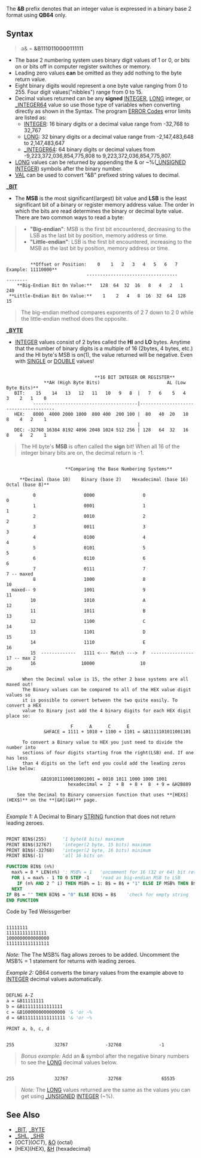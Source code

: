 The **&B** prefix denotes that an integer value is expressed in a binary base 2 format using **QB64** only.

## Syntax

> a& = **&B1110110000111111**

* The base 2 numbering system uses binary digit values of 1 or 0, or bits on or bits off in computer register switches or memory.
* Leading zero values **can** be omitted as they add nothing to the byte return value.
* Eight binary digits would represent a one byte value ranging from 0 to 255. Four digit values("nibbles") range from 0 to 15.
* Decimal values returned can be any **signed** [INTEGER](INTEGER), [LONG](LONG) integer, or [_INTEGER64](_INTEGER64) value so use those type of variables when converting directly as shown in the Syntax. The program [ERROR Codes](ERROR-Codes) error limits are listed as:
  * [INTEGER](INTEGER): 16 binary digits or a decimal value range from -32,768 to 32,767
  * [LONG](LONG): 32 binary digits or a decimal value range from -2,147,483,648 to 2,147,483,647
  * [_INTEGER64](_INTEGER64): 64 binary digits or decimal values from -9,223,372,036,854,775,808 to 9,223,372,036,854,775,807.
* [LONG](LONG) values can be returned by appending the & or ~%([_UNSIGNED](_UNSIGNED) [INTEGER](INTEGER)) symbols after the binary number.
* [VAL](VAL) can be used to convert "&B" prefixed string values to decimal.

**[_BIT](_BIT)**
* The **MSB** is the most significant(largest) bit value and **LSB** is the least significant bit of a binary or register memory address value. The order in which the bits are read determines the binary or decimal byte value. There are two common ways to read a byte:

> * **"Big-endian"**: MSB is the first bit encountered, decreasing to the LSB as the last bit by position, memory address or time.
> * **"Little-endian"**: LSB is the first bit encountered, increasing to the MSB as the last bit by position, memory address or time.

```text

         **Offset or Position:    0    1   2   3   4   5   6   7      Example: 11110000**
                              ----------------------------------             --------
    **Big-Endian Bit On Value:**   128  64  32  16   8   4   2   1                 240
 **Little-Endian Bit On Value:**    1    2   4   8  16  32  64  128                 15

```

> The big-endian method compares exponents of 2 7 down to 2 0 while the little-endian method does the opposite.

**[_BYTE](_BYTE)**
* [INTEGER](INTEGER) values consist of 2 bytes called the **HI** and **LO** bytes. Anytime that the number of binary digits is a multiple of 16 (2bytes, 4 bytes, etc.) and the HI byte's MSB is on(1), the value returned will be negative. Even with [SINGLE](SINGLE) or [DOUBLE](DOUBLE) values!

```text

                                 **16 BIT INTEGER OR REGISTER**
              **AH (High Byte Bits)                         AL (Low Byte Bits)**
   BIT:    15    14   13   12   11   10   9   8  |   7   6    5   4    3    2   1    0
          ---------------------------------------|--------------------------------------
   HEX:   8000  4000 2000 1000  800 400  200 100 |  80   40  20   10   8    4   2    1
                                                 |
   DEC: -32768 16384 8192 4096 2048 1024 512 256 | 128   64  32   16   8    4   2    1

```

> The HI byte's **MSB** is often called the **sign** bit! When all 16 of the integer binary bits are on, the decimal return is -1.

```text

                      **Comparing the Base Numbering Systems**

     **Decimal (base 10)    Binary (base 2)    Hexadecimal (base 16)    Octal (base 8)**

          0                  0000                  0                     0
          1                  0001                  1                     1
          2                  0010                  2                     2
          3                  0011                  3                     3
          4                  0100                  4                     4
          5                  0101                  5                     5
          6                  0110                  6                     6
          7                  0111                  7                     7 -- maxed
          8                  1000                  8                    10
  maxed-- 9                  1001                  9                    11
         10                  1010                  A                    12
         11                  1011                  B                    13
         12                  1100                  C                    14
         13                  1101                  D                    15
         14                  1110                  E                    16
         15  -------------   1111 <--- Match --->  F  ----------------  17 -- max 2
         16                 10000                 10                    20

      When the Decimal value is 15, the other 2 base systems are all maxed out!
      The Binary values can be compared to all of the HEX value digit values so
      it is possible to convert between the two quite easily. To convert a HEX
      value to Binary just add the 4 binary digits for each HEX digit place so:

                        F      A      C      E
              &HFACE = 1111 + 1010 + 1100 + 1101 = &B1111101011001101

      To convert a Binary value to HEX you just need to divide the number into
      sections of four digits starting from the right(LSB) end. If one has less
      than 4 digits on the left end you could add the leading zeros like below:

             &B101011100010001001 = 0010 1011 1000 1000 1001
                       hexadecimal =  2  + B  + 8 +  8  + 9 = &H2B889

    See the Decimal to Binary conversion function that uses **[HEX$](HEX$)** on the **[&H](&H)** page.


```

*Example 1:* A Decimal to Binary [STRING](STRING) function that does not return leading zeroes.

```vb

PRINT BIN$(255)      '1 byte(8 bits) maximum
PRINT BIN$(32767)    'integer(2 byte, 15 bits) maximum
PRINT BIN$(-32768)   'integer(2 byte, 16 bits) minimum
PRINT BIN$(-1)       'all 16 bits on

FUNCTION BIN$ (n%)
  max% = 8 * LEN(n%) ': MSB% = 1   'uncomment for 16 (32 or 64) bit returns
  FOR i = max% - 1 TO 0 STEP -1    'read as big-endian MSB to LSB
    IF (n% AND 2 ^ i) THEN MSB% = 1: B$ = B$ + "1" ELSE IF MSB% THEN B$ = B$ + "0"
  NEXT
IF B$ = "" THEN BIN$ = "0" ELSE BIN$ = B$    'check for empty string
END FUNCTION

```

Code by Ted Weissgerber

```text

11111111
111111111111111
1000000000000000
1111111111111111

```

*Note:* The The MSB% flag allows zeroes to be added. Uncomment the MSB% = 1 statement for returns with leading zeroes.

*Example 2:* QB64 converts the binary values from the example above to [INTEGER](INTEGER) decimal values automatically.

```vb

DEFLNG A-Z
a = &B11111111
b = &B111111111111111
c = &B1000000000000000 '& 'or ~%
d = &B1111111111111111 '& 'or ~%

PRINT a, b, c, d

```

```text

255               32767              -32768              -1

```

> *Bonus example:* Add an **&** symbol after the negative binary numbers to see the [LONG](LONG) decimal values below.

```text

255               32767               32768               65535

```

> *Note:* The [LONG](LONG) values returned are the same as the values you can get using [_UNSIGNED](_UNSIGNED) [INTEGER](INTEGER) (~%).

## See Also

* [_BIT](_BIT), [_BYTE](_BYTE)
* [_SHL](_SHL), [_SHR](_SHR)
* [OCT$](OCT$), [&O](&O) (octal)
* [HEX$](HEX$), [&H](&H) (hexadecimal)
